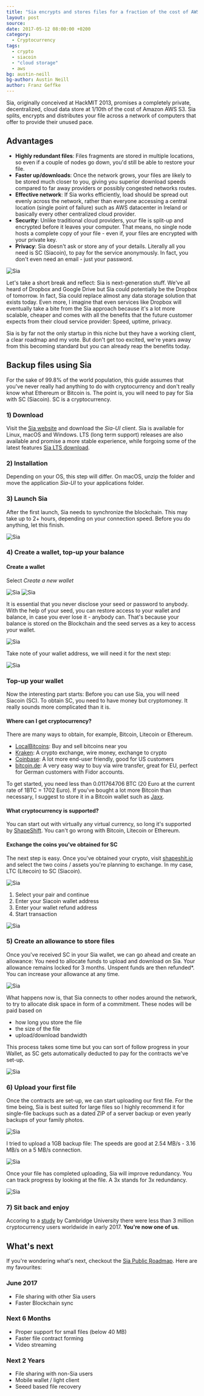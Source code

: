 ```yaml
---
title: "Sia encrypts and stores files for a fraction of the cost of AWS S3"
layout: post
source:
date: 2017-05-12 08:00:00 +0200
category:
  - Cryptocurrency
tags:
  - crypto
  - siacoin
  - "cloud storage"
  - aws
bg: austin-neill
bg-author: Austin Neill
author: Franz Geffke
---
```


Sia, originally conceived at HackMIT 2013, promises a completely private, decentralized, cloud data store at 1/10th of the cost of Amazon AWS S3. Sia splits, encrypts and distributes your file across a network of computers that offer to provide their unused pace.

## Advantages

- **Highly redundant files**: Files fragments are stored in multiple locations, so even if a couple of nodes go down, you'd still be able to restore your file.
- **Faster up/downloads**: Once the network grows, your files are likely to be stored much closer to you, giving you superior download speeds compared to far away providers or possibly congested networks routes.
- **Effective network**: If Sia works efficiently, load should be spread out evenly across the network, rather than everyone accessing a central location (single point of failure) such as AWS datacenter in Ireland or basically every other centralized cloud provider.
- **Security**: Unlike traditional cloud providers, your file is split-up and encrypted before it leaves your computer. That means, no single node hosts a complete copy of your file - even if, your files are encrypted with your private key.
- **Privacy**: Sia doesn't ask or store any of your details. Literally all you need is SC (Siacoin), to pay for the service anonymously. In fact, you don't even need an email - just your password.

![Sia](/assets/content/2017/sia-encrypts-and-stores-files-for-a-fraction-of-the-cost-of-AWS-S3_01.png)

Let's take a short break and reflect: Sia is next-generation stuff. We've all heard of Dropbox and Google Drive but Sia could potentially be the Dropbox of tomorrow. In fact, Sia could replace almost any data storage solution that exists today. Even more, I imagine that even services like Dropbox will eventually take a bite from the Sia approach because it's a lot more scalable, cheaper and comes with all the benefits that the future customer expects from their cloud service provider: Speed, uptime, privacy.

Sia is by far not the only startup in this niche but they have a working client, a clear roadmap and my vote. But don't get too excited, we're years away from this becoming standard but you can already reap the benefits today.

## Backup files using Sia

For the sake of 99.8% of the world population, this guide assumes that you've never really had anything to do with cryptocurrency and don't really know what Ethereum or Bitcoin is. The point is, you will need to pay for Sia with SC (Siacoin). SC is a cryptocurrency.

### 1) Download

Visit the [Sia website](http://sia.tech/apps/) and download the *Sia-UI* client. Sia is available for Linux, macOS and Windows. LTS (long term support) releases are also available and promise a more stable experience, while forgoing some of the latest features [Sia LTS download](http://sia.tech/lts/).

### 2) Installation

Depending on your OS, this step will differ. On macOS, unzip the folder and move the application *Sia-UI* to your applications folder.

### 3) Launch Sia

After the first launch, Sia needs to synchronize the blockchain. This may take up to 2+ hours, depending on your connection speed. Before you do anything, let this finish.

![Sia](/assets/content/2017/sia-encrypts-and-stores-files-for-a-fraction-of-the-cost-of-AWS-S3_03.png)

### 4) Create a wallet, top-up your balance

#### Create a wallet

Select *Create a new wallet*

![Sia](/assets/content/2017/sia-encrypts-and-stores-files-for-a-fraction-of-the-cost-of-AWS-S3_04.png)
![Sia](/assets/content/2017/sia-encrypts-and-stores-files-for-a-fraction-of-the-cost-of-AWS-S3_05.png)

It is essential that you never disclose your seed or password to anybody. With the help of your seed, you can restore access to your wallet and balance, in case you ever lose it - anybody can. That's because your balance is stored on the Blockchain and the seed serves as a key to access your wallet.

![Sia](/assets/content/2017/sia-encrypts-and-stores-files-for-a-fraction-of-the-cost-of-AWS-S3_06.png)

Take note of your wallet address, we will need it for the next step:

![Sia](/assets/content/2017/sia-encrypts-and-stores-files-for-a-fraction-of-the-cost-of-AWS-S3_07.png)

### Top-up your wallet

Now the interesting part starts: Before you can use Sia, you will need Siacoin (SC). To obtain SC, you need to have money but cryptomoney. It really sounds more complicated than it is.

#### Where can I get cryptocurrency?

There are many ways to obtain, for example, Bitcoin, Litecoin or Ethereum.

- [LocalBitcoins](https://localbitcoins.com/): Buy and sell bitcoins near you
- [Kraken](https://www.kraken.com/): A crypto exchange, wire money, exchange to crypto
- [Coinbase](https://www.coinbase.com/): A lot more end-user friendly, good for US customers
- [bitcoin.de](https://www.bitcoin.de/en): A very easy way to buy via wire transfer, great for EU, perfect for German customers with Fidor accounts.

To get started, you need less than 0.011764706 BTC (20 Euro at the current rate of 1BTC = 1702 Euro). If you've bought a lot more Bitcoin than necessary, I suggest to store it in a Bitcoin wallet such as [Jaxx](https://jaxx.io/).

#### What cryptocurrency is supported?

You can start out with virtually any virtual currency, so long it's supported by [ShapeShift](https://shapeshift.io/#). You can't go wrong with Bitcoin, Litecoin or Ethereum.

#### Exchange the coins you've obtained for SC

The next step is easy. Once you've obtained your crypto, visit [shapeshit.io](https://shapeshift.io/#) and select the two coins / assets you're planning to exchange. In my case, LTC (Litecoin) to SC (Siacoin).

![Sia](/assets/content/2017/sia-encrypts-and-stores-files-for-a-fraction-of-the-cost-of-AWS-S3_08.png)

1. Select your pair and continue
2. Enter your Siacoin wallet address
3. Enter your wallet refund address
4. Start transaction

![Sia](/assets/content/2017/sia-encrypts-and-stores-files-for-a-fraction-of-the-cost-of-AWS-S3_09.png)

### 5) Create an allowance to store files

Once you've received SC in your Sia wallet, we can go ahead and create an allowance: You need to allocate funds to upload and download on Sia. Your allowance remains locked for 3 months. Unspent funds are then refunded*. You can increase your allowance at any time.

![Sia](/assets/content/2017/sia-encrypts-and-stores-files-for-a-fraction-of-the-cost-of-AWS-S3_10.png)

What happens now is, that Sia connects to other nodes around the network, to try to allocate disk space in form of a commitment. These nodes will be paid based on

- how long you store the file
- the size of the file
- upload/download bandwidth

This process takes some time but you can sort of follow progress in your Wallet, as SC gets automatically deducted to pay for the contracts we've set-up.

![Sia](/assets/content/2017/sia-encrypts-and-stores-files-for-a-fraction-of-the-cost-of-AWS-S3_11.png)

### 6) Upload your first file

Once the contracts are set-up, we can start uploading our first file. For the time being, Sia is best suited for large files so I highly recommend it for single-file backups such as a dated ZIP of a server backup or even yearly backups of your family photos.

![Sia](/assets/content/2017/sia-encrypts-and-stores-files-for-a-fraction-of-the-cost-of-AWS-S3_12.png)

I tried to upload a 1GB backup file: The speeds are good at 2.54 MB/s - 3.16 MB/s on a 5 MB/s connection.

![Sia](/assets/content/2017/sia-encrypts-and-stores-files-for-a-fraction-of-the-cost-of-AWS-S3_13.png)

Once your file has completed uploading, Sia will improve redundancy. You can track progress by looking at the file. A 3x stands for 3x redundancy.

![Sia](/assets/content/2017/sia-encrypts-and-stores-files-for-a-fraction-of-the-cost-of-AWS-S3_15.png)

### 7) Sit back and enjoy

Accoring to a [study](http://www.jbs.cam.ac.uk/faculty-research/centres/alternative-finance/publications/global-cryptocurrency/#.WRMKqFKiEQ8) by Cambridge University there were less than 3 million cryptocurrency users worldwide in early 2017. **You're now one of us**.

## What's next

If you're wondering what's next, checkout the [Sia Public Roadmap](https://trello.com/b/Io1dDyuI/sia-public-roadmap). Here are my favourites:

### June 2017

- File sharing with other Sia users
- Faster Blockchain sync

### Next 6 Months

- Proper support for small files (below 40 MB)
- Faster file contract forming
- Video streaming

### Next 2 Years

- File sharing with non-Sia users
- Mobile wallet / light client
- Seeed based file recovery
